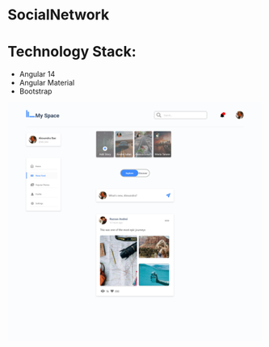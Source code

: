 # SocialNetwork

# Technology Stack:
- Angular 14
- Angular Material
- Bootstrap

![alt text](./projectImage.png)
